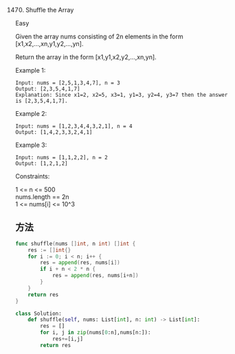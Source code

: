 1470. Shuffle the Array


Easy


Given the array nums consisting of 2n elements in the form [x1,x2,...,xn,y1,y2,...,yn].

Return the array in the form [x1,y1,x2,y2,...,xn,yn].

 

Example 1:

```
Input: nums = [2,5,1,3,4,7], n = 3
Output: [2,3,5,4,1,7] 
Explanation: Since x1=2, x2=5, x3=1, y1=3, y2=4, y3=7 then the answer is [2,3,5,4,1,7].
```

Example 2:

```
Input: nums = [1,2,3,4,4,3,2,1], n = 4
Output: [1,4,2,3,3,2,4,1]
```

Example 3:

```
Input: nums = [1,1,2,2], n = 2
Output: [1,2,1,2]
```
 

Constraints:

1 <= n <= 500  
nums.length == 2n  
1 <= nums[i] <= 10^3

## 方法

```go
func shuffle(nums []int, n int) []int {
    res := []int{}
    for i := 0; i < n; i++ {
        res = append(res, nums[i])
        if i + n < 2 * n {
            res = append(res, nums[i+n])
        }
    }
    return res
}
```



```python
class Solution:
    def shuffle(self, nums: List[int], n: int) -> List[int]:
        res = []
        for i, j in zip(nums[0:n],nums[n:]):
            res+=[i,j]
        return res
```